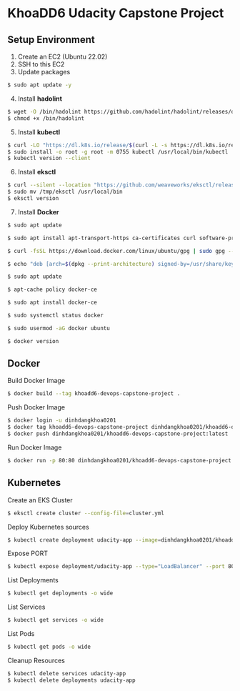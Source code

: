 # KhoaDD6 Udacity Capstone Project

## Setup Environment

1. Create an EC2 (Ubuntu 22.02)
2. SSH to this EC2
3. Update packages

```sh
$ sudo apt update -y
```

4. Install **hadolint**

```sh
$ wget -O /bin/hadolint https://github.com/hadolint/hadolint/releases/download/v2.10.0/hadolint-Linux-x86_64
$ chmod +x /bin/hadolint
```

5. Install **kubectl**

```sh
$ curl -LO "https://dl.k8s.io/release/$(curl -L -s https://dl.k8s.io/release/stable.txt)/bin/linux/amd64/kubectl"
$ sudo install -o root -g root -m 0755 kubectl /usr/local/bin/kubectl
$ kubectl version --client
```

6. Install **eksctl**

```sh
$ curl --silent --location "https://github.com/weaveworks/eksctl/releases/latest/ download/eksctl_$(uname -s)_amd64.tar.gz" | tar xz -C /tmp
$ sudo mv /tmp/eksctl /usr/local/bin
$ eksctl version
```

7. Install **Docker**

```sh
$ sudo apt update
```

```sh
$ sudo apt install apt-transport-https ca-certificates curl software-properties-common
```

```sh
$ curl -fsSL https://download.docker.com/linux/ubuntu/gpg | sudo gpg --dearmor -o /usr/share/keyrings/docker-archive-keyring.gpg
```

```sh
$ echo "deb [arch=$(dpkg --print-architecture) signed-by=/usr/share/keyrings/docker-archive-keyring.gpg] https://download.docker.com/linux/ubuntu $(lsb_release -cs) stable" | sudo tee /etc/apt/sources.list.d/docker.list > /dev/null
```

```sh
$ sudo apt update
```

```sh
$ apt-cache policy docker-ce
```

```sh
$ sudo apt install docker-ce
```

```sh
$ sudo systemctl status docker
```

```sh
$ sudo usermod -aG docker ubuntu
```

```sh
$ docker version
```

## Docker

Build Docker Image

```sh
$ docker build --tag khoadd6-devops-capstone-project .
```

Push Docker Image

```sh
$ docker login -u dinhdangkhoa0201
$ docker tag khoadd6-devops-capstone-project dinhdangkhoa0201/khoadd6-devops-capstone-project:latest0
$ docker push dinhdangkhoa0201/khoadd6-devops-capstone-project:latest
```

Run Docker Image

```sh
$ docker run -p 80:80 dinhdangkhoa0201/khoadd6-devops-capstone-project:latest
```

## Kubernetes

Create an EKS Cluster

```sh
$ eksctl create cluster --config-file=cluster.yml
```

Deploy Kubernetes sources

```sh
$ kubectl create deployment udacity-app --image=dinhdangkhoa0201/khoadd6-devops-capstone-project:latest --replicas=4
```

Expose PORT

```sh
$ kubectl expose deployment/udacity-app --type="LoadBalancer" --port 80
```

List Deployments

```sh
$ kubectl get deployments -o wide
```

List Services

```sh
$ kubectl get services -o wide
```

List Pods

```sh
$ kubectl get pods -o wide
```

Cleanup Resources

```sh
$ kubectl delete services udacity-app
$ kubectl delete deployments udacity-app
```
